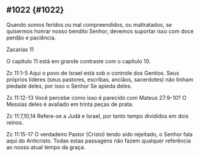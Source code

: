 ## #1022 {#1022}

Quando somos feridos ou mal compreendidos, ou maltratados, se quisermos honrar nosso bendito Senhor, devemos suportar isso com doce perdão e paciência.

Zacarias 11

O capítulo 11 está em grande contraste com o capítulo 10.

Zc 11:1-5 Aqui o povo de Israel está sob o controle dos Gentios. Seus próprios líderes (seus pastores, escribas, anciãos, sacerdotes) não tinham piedade deles, por isso o Senhor Se apieda deles.

Zc 11:12-13 Você percebe como isso é parecido com Mateus 27:9-10? O Messias deles é avaliado em trinta peças de prata.

Zc 11:7,10,14 Refere-se a Judá e Israel, por tanto tempo divididos em dois reinos.

Zc 11:15-17 O verdadeiro Pastor (Cristo) tendo sido rejeitado, o Senhor fala aqui do Anticristo. Todas estas passagens não fazem qualquer referência ao nosso atual tempo da graça.